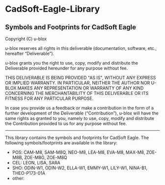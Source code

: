 ﻿# CadSoft-Eagle-Library
Symbols and Footprints for CadSoft Eagle
--------------------------------------------------------------------------------

Copyright (C) u-blox 

u-blox reserves all rights in this deliverable (documentation, software, etc., 
hereafter “Deliverable”). 

u-blox grants you the right to use, copy, modify and distribute the Deliverable
provided hereunder for any purpose without fee.  

THIS DELIVERABLE IS BEING PROVIDED "AS IS", WITHOUT ANY EXPRESS OR IMPLIED 
WARRANTY. IN PARTICULAR, NEITHER THE AUTHOR NOR U-BLOX MAKES ANY REPRESENTATION 
OR WARRANTY OF ANY KIND CONCERNING THE MERCHANTABILITY OF THIS DELIVERABLE 
OR ITS FITNESS FOR ANY PARTICULAR PURPOSE.

In case you provide us a feedback or make a contribution in the form of a 
further development of the Deliverable (“Contribution”), u-blox will have the 
same rights as granted to you, namely to use, copy, modify and distribute the 
Contribution provided to us for any purpose without fee.

-------------------------------------------------------------------------------

This library contains the symbols and footprints for CadSoft Eagle. 
The following symbols/footprints are available in the library:
* POS:   CAM-M8, SAM-M8Q, NEO-M8, LEA-M8, EVA-M8, MAX-M8, ZOE-M8B, ZOE-M8G, ZOE-M8Q
* CEL:   LEON, LISA, SARA
* SHO:   ODIN-W1, ODIN-W2, ELLA-W1, EMMY-W1, LILY-W1, NINA-B1, THEO-P173-01A
* other: 

